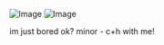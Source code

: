 ![Image](https://github.com/user-attachments/assets/b9d67790-453b-4d14-8a83-0561101d6563)
![Image](https://github.com/user-attachments/assets/70c24c89-50e0-45f4-88aa-02ab554a8793)

im just bored ok?
minor - c+h with me!
